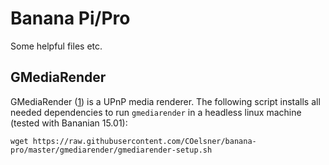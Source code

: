 # Banana Pi/Pro
Some helpful files etc.

## GMediaRender

GMediaRender ([1](https://github.com/hzeller/gmrender-resurrect)) is a UPnP media renderer. The following script installs all needed dependencies to run `gmediarender` in a headless linux machine (tested with Bananian 15.01):

`wget https://raw.githubusercontent.com/COelsner/banana-pro/master/gmediarender/gmediarender-setup.sh`
